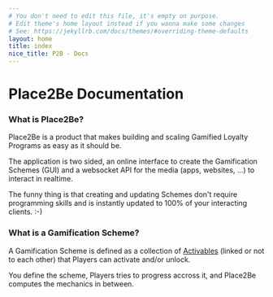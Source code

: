 ```yaml
---
# You don't need to edit this file, it's empty on purpose.
# Edit theme's home layout instead if you wanna make some changes
# See: https://jekyllrb.com/docs/themes/#overriding-theme-defaults
layout: home
title: index
nice_title: P2B - Docs
---
```


<h1 class="title is-1">Place2Be Documentation</h1>

<h3 class="title is-3">What is Place2Be?</h3>
<div class="post-content">
  <p>Place2Be is a product that makes building and scaling Gamified Loyalty Programs as easy as it should be.</p>
  <p>The application is two sided, an online interface to create the Gamification Schemes (GUI) and a websocket API for the media (apps, websites, ...) to interact in realtime.</p>
  <p>The funny thing is that creating and updating Schemes don't require programming skills and is instantly updated to 100% of your interacting clients. :-)</p>
</div>

<h3 class="title is-3">What is a Gamification Scheme?</h3>
<div class="post-content">
  <p>A Gamification Scheme is defined as a collection of <a href="{{ site.baseurl }}/place2be_in_practice/activables">Activables</a> (linked or not to each other) that Players can activate and/or unlock.</p>

  <p>You define the scheme, Players tries to progress accross it, and Place2Be computes the mechanics in between.</p>
</div>

